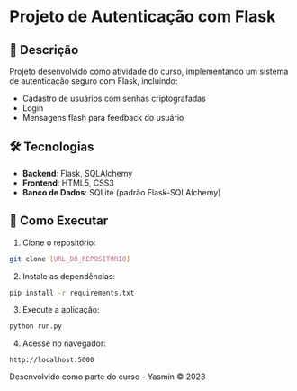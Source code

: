 # Projeto de Autenticação com Flask

## 📝 Descrição
Projeto desenvolvido como atividade do curso, implementando um sistema de autenticação seguro com Flask, incluindo:

- Cadastro de usuários com senhas criptografadas
- Login
- Mensagens flash para feedback do usuário

## 🛠️ Tecnologias
- **Backend**: Flask, SQLAlchemy
- **Frontend**: HTML5, CSS3
- **Banco de Dados**: SQLite (padrão Flask-SQLAlchemy)

## 🚀 Como Executar
1. Clone o repositório:
```bash
git clone [URL_DO_REPOSITORIO]
```

2. Instale as dependências:
```bash
pip install -r requirements.txt
```

3. Execute a aplicação:
```bash
python run.py
```

4. Acesse no navegador:
```
http://localhost:5000
```

Desenvolvido como parte do curso - Yasmin © 2023

